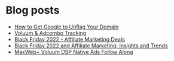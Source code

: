 # Blog posts
<!-- BLOG-POST-LIST:START -->
- [How to Get Google to Unflag Your Domain](https://afflift.com/f/threads/how-to-get-google-to-unflag-your-domain.9960/)
- [Voluum &amp; Adcombo Tracking](https://afflift.com/f/threads/voluum-adcombo-tracking.9217/)
- [Black Friday 2022 - Affiliate Marketing Deals](https://afflift.com/f/threads/black-friday-2022-affiliate-marketing-deals.9962/)
- [Black Friday 2022 and Affiliate Marketing: Insights and Trends](https://afflift.com/f/threads/black-friday-2022-and-affiliate-marketing-insights-and-trends.9964/)
- [MaxWeb+ Voluum DSP Native Ads Follow Along](https://afflift.com/f/threads/maxweb-voluum-dsp-native-ads-follow-along.6696/)
<!-- BLOG-POST-LIST:END -->
